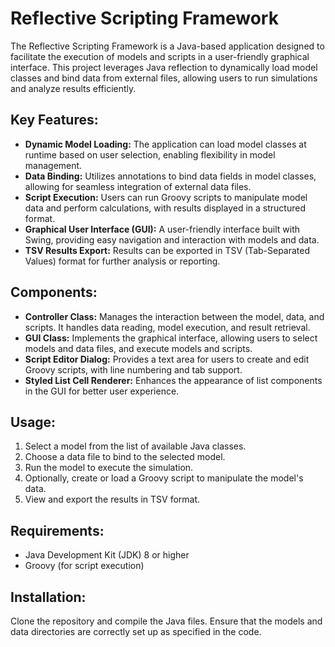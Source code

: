 <h1>Reflective Scripting Framework</h1>

<p>The Reflective Scripting Framework is a Java-based application designed to facilitate the execution of models and scripts in a user-friendly graphical interface. This project leverages Java reflection to dynamically load model classes and bind data from external files, allowing users to run simulations and analyze results efficiently.</p>

<h2>Key Features:</h2>
<ul>
    <li><strong>Dynamic Model Loading:</strong> The application can load model classes at runtime based on user selection, enabling flexibility in model management.</li>
    <li><strong>Data Binding:</strong> Utilizes annotations to bind data fields in model classes, allowing for seamless integration of external data files.</li>
    <li><strong>Script Execution:</strong> Users can run Groovy scripts to manipulate model data and perform calculations, with results displayed in a structured format.</li>
    <li><strong>Graphical User Interface (GUI):</strong> A user-friendly interface built with Swing, providing easy navigation and interaction with models and data.</li>
    <li><strong>TSV Results Export:</strong> Results can be exported in TSV (Tab-Separated Values) format for further analysis or reporting.</li>
</ul>

<h2>Components:</h2>
<ul>
    <li><strong>Controller Class:</strong> Manages the interaction between the model, data, and scripts. It handles data reading, model execution, and result retrieval.</li>
    <li><strong>GUI Class:</strong> Implements the graphical interface, allowing users to select models and data files, and execute models and scripts.</li>
    <li><strong>Script Editor Dialog:</strong> Provides a text area for users to create and edit Groovy scripts, with line numbering and tab support.</li>
    <li><strong>Styled List Cell Renderer:</strong> Enhances the appearance of list components in the GUI for better user experience.</li>
</ul>

<h2>Usage:</h2>
<ol>
    <li>Select a model from the list of available Java classes.</li>
    <li>Choose a data file to bind to the selected model.</li>
    <li>Run the model to execute the simulation.</li>
    <li>Optionally, create or load a Groovy script to manipulate the model's data.</li>
    <li>View and export the results in TSV format.</li>
</ol>

<h2>Requirements:</h2>
<ul>
    <li>Java Development Kit (JDK) 8 or higher</li>
    <li>Groovy (for script execution)</li>
</ul>

<h2>Installation:</h2>
<p>Clone the repository and compile the Java files. Ensure that the models and data directories are correctly set up as specified in the code.</p>
